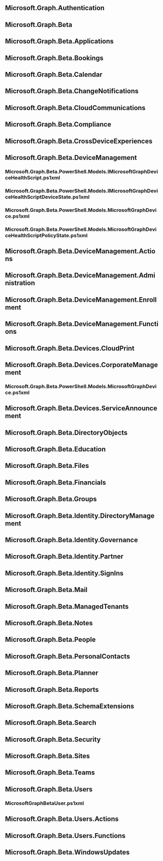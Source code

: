 ## Microsoft.Graph.Authentication

## Microsoft.Graph.Beta

## Microsoft.Graph.Beta.Applications

## Microsoft.Graph.Beta.Bookings

## Microsoft.Graph.Beta.Calendar

## Microsoft.Graph.Beta.ChangeNotifications

## Microsoft.Graph.Beta.CloudCommunications

## Microsoft.Graph.Beta.Compliance

## Microsoft.Graph.Beta.CrossDeviceExperiences

## Microsoft.Graph.Beta.DeviceManagement

### Microsoft.Graph.Beta.PowerShell.Models.IMicrosoftGraphDeviceHealthScript.ps1xml

### Microsoft.Graph.Beta.PowerShell.Models.IMicrosoftGraphDeviceHealthScriptDeviceState.ps1xml

### Microsoft.Graph.Beta.PowerShell.Models.MicrosoftGraphDevice.ps1xml

### Microsoft.Graph.Beta.PowerShell.Models.MicrosoftGraphDeviceHealthScriptPolicyState.ps1xml

## Microsoft.Graph.Beta.DeviceManagement.Actions

## Microsoft.Graph.Beta.DeviceManagement.Administration

## Microsoft.Graph.Beta.DeviceManagement.Enrollment

## Microsoft.Graph.Beta.DeviceManagement.Functions

## Microsoft.Graph.Beta.Devices.CloudPrint

## Microsoft.Graph.Beta.Devices.CorporateManagement

### Microsoft.Graph.Beta.PowerShell.Models.MicrosoftGraphDevice.ps1xml

## Microsoft.Graph.Beta.Devices.ServiceAnnouncement

## Microsoft.Graph.Beta.DirectoryObjects

## Microsoft.Graph.Beta.Education

## Microsoft.Graph.Beta.Files

## Microsoft.Graph.Beta.Financials

## Microsoft.Graph.Beta.Groups

## Microsoft.Graph.Beta.Identity.DirectoryManagement

## Microsoft.Graph.Beta.Identity.Governance

## Microsoft.Graph.Beta.Identity.Partner

## Microsoft.Graph.Beta.Identity.SignIns

## Microsoft.Graph.Beta.Mail

## Microsoft.Graph.Beta.ManagedTenants

## Microsoft.Graph.Beta.Notes

## Microsoft.Graph.Beta.People

## Microsoft.Graph.Beta.PersonalContacts

## Microsoft.Graph.Beta.Planner

## Microsoft.Graph.Beta.Reports

## Microsoft.Graph.Beta.SchemaExtensions

## Microsoft.Graph.Beta.Search

## Microsoft.Graph.Beta.Security

## Microsoft.Graph.Beta.Sites

## Microsoft.Graph.Beta.Teams

## Microsoft.Graph.Beta.Users

### MicrosoftGraphBetaUser.ps1xml

## Microsoft.Graph.Beta.Users.Actions

## Microsoft.Graph.Beta.Users.Functions

## Microsoft.Graph.Beta.WindowsUpdates

